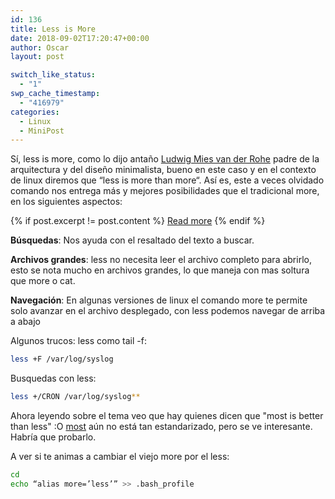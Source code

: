 ```yaml
---
id: 136
title: Less is More
date: 2018-09-02T17:20:47+00:00
author: Oscar
layout: post

switch_like_status:
  - "1"
swp_cache_timestamp:
  - "416979"
categories:
  - Linux
  - MiniPost
---
```

Sí, less is more, como lo dijo antaño [Ludwig Mies van der Rohe](https://es.wikipedia.org/wiki/Ludwig_Mies_van_der_Rohe)   padre de la arquitectura y del diseño minimalista, bueno en este caso y en el contexto de linux diremos que “less is more than more“.
Así es, este a veces olvidado comando nos entrega más y mejores posibilidades que el tradicional more, en los siguientes aspectos:   

{% if post.excerpt != post.content %}
    <a href="{{ site.baseurl }}{{ post.url }}">Read more</a>
{% endif %}   


**Búsquedas**: Nos ayuda con el resaltado del texto a buscar.

**Archivos grandes**: less no necesita leer el archivo completo para abrirlo, esto se nota mucho en archivos grandes, lo que maneja con mas soltura que more o cat.

**Navegación**: En algunas versiones de linux el comando more te permite solo avanzar en el archivo desplegado, con less podemos navegar de arriba a abajo

Algunos trucos:
less como tail -f: 
```sh
less +F /var/log/syslog
```
Busquedas con less:
```sh
less +/CRON /var/log/syslog**
```
Ahora leyendo sobre el tema veo que hay quienes dicen que "most is better than less" :O
[most](http://www.jedsoft.org/most/index.html) aún no está tan estandarizado, pero se ve interesante. Habría que probarlo.

A ver si te animas a cambiar el viejo more por el less: 
```sh
cd
echo “alias more=’less’” >> .bash_profile
```
